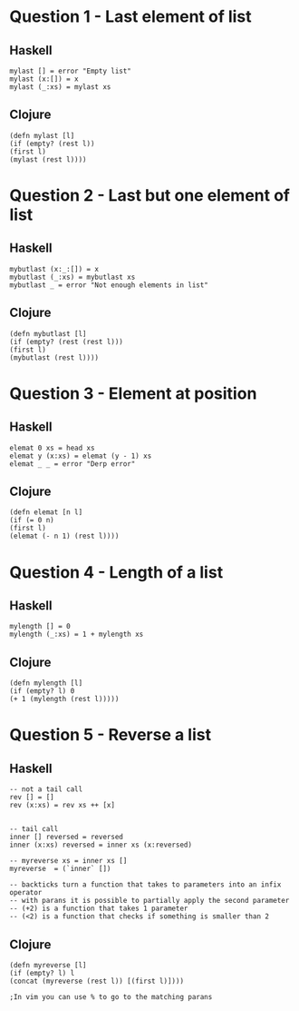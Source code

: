 # Question 1 - Last element of list

## Haskell

    mylast [] = error "Empty list"
    mylast (x:[]) = x
    mylast (_:xs) = mylast xs

## Clojure

    (defn mylast [l]
    (if (empty? (rest l))
    (first l)
    (mylast (rest l))))


# Question 2 - Last but one element of list

## Haskell

    mybutlast (x:_:[]) = x
    mybutlast (_:xs) = mybutlast xs
    mybutlast _ = error "Not enough elements in list"

## Clojure

    (defn mybutlast [l]
    (if (empty? (rest (rest l)))
    (first l)
    (mybutlast (rest l))))

# Question 3 - Element at position

## Haskell

    elemat 0 xs = head xs
    elemat y (x:xs) = elemat (y - 1) xs
    elemat _ _ = error "Derp error"

## Clojure

    (defn elemat [n l]
    (if (= 0 n)
    (first l)
    (elemat (- n 1) (rest l))))

# Question 4 - Length of a list

## Haskell

    mylength [] = 0
    mylength (_:xs) = 1 + mylength xs

## Clojure

    (defn mylength [l]
    (if (empty? l) 0
    (+ 1 (mylength (rest l)))))

# Question 5 - Reverse a list

## Haskell

    -- not a tail call
    rev [] = []
    rev (x:xs) = rev xs ++ [x]


    -- tail call
    inner [] reversed = reversed
    inner (x:xs) reversed = inner xs (x:reversed)

    -- myreverse xs = inner xs []
    myreverse  = (`inner` [])

    -- backticks turn a function that takes to parameters into an infix operator
    -- with parans it is possible to partially apply the second parameter
    -- (+2) is a function that takes 1 parameter
    -- (<2) is a function that checks if something is smaller than 2

## Clojure

    (defn myreverse [l]
    (if (empty? l) l
    (concat (myreverse (rest l)) [(first l)])))

    ;In vim you can use % to go to the matching parans


